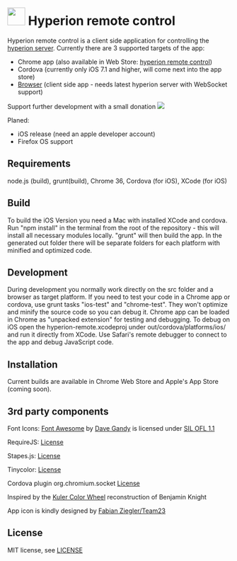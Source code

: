 <img src='https://raw.githubusercontent.com/Gamadril/hyperion-remote/master/src/res/icon_128.png' width='40px' height='40px' /> Hyperion remote control
=======================

Hyperion remote control is a client side application for controlling the [hyperion server](https://github.com/tvdzwan/hyperion/wiki).
Currently there are 3 supported targets of the app:
- Chrome app (also available in Web Store: [hyperion remote control](https://chrome.google.com/webstore/detail/hyperion-remote-control/ohlgoegainndhjejojilnchmkoghjbpd))
- Cordova (currently only iOS 7.1 and higher, will come next into the app store)
- [Browser](http://gamadril.github.io/hyperion-remote) (client side app - needs latest hyperion server with WebSocket support)

Support further development with a small donation <a href="https://www.paypal.com/cgi-bin/webscr?cmd=_s-xclick&amp;hosted_button_id=D9QEDJHALXVBU" target="_blank"><img src="https://www.paypal.com/en_US/i/btn/btn_donate_LG.gif"></a>

Planed:
- iOS release (need an apple developer account)
- Firefox OS support

Requirements
------------
node.js (build), grunt(build), Chrome 36, Cordova (for iOS), XCode (for iOS)

Build
------------
To build the iOS Version you need a Mac with installed XCode and cordova. 
Run "npm install" in the terminal from the root of the repository - this will install all necessary modules locally. "grunt" will then build the app.
In the generated out folder there will be separate folders for each platform with minified and optimized code. 

Development
------------
During development you normally work directly on the src folder and a browser as target platform.
If you need to test your code in a Chrome app or cordova, use grunt tasks "ios-test" and "chrome-test". They won't optimize and minify the source code so you can debug it.
Chrome app can be loaded in Chrome as "unpacked extension" for testing and debugging. To debug on iOS open the hyperion-remote.xcodeproj under out/cordova/platforms/ios/ and run it directly from XCode. Use Safari's remote debugger to connect to the app and debug JavaScript code.

Installation
------------
Current builds are available in Chrome Web Store and Apple's App Store (coming soon).


3rd party components
--------------------
Font Icons:
[Font Awesome](https://github.com/FortAwesome/Font-Awesome) by [Dave Gandy](http://fontawesome.io) is licensed under [SIL OFL 1.1](http://scripts.sil.org/OFL)

RequireJS:
[License](https://github.com/jrburke/requirejs/blob/master/LICENSE)

Stapes.js:
[License](https://github.com/hay/stapes/blob/master/LICENSE.txt)

Tinycolor:
[License](https://github.com/bgrins/TinyColor/blob/master/LICENSE)

Cordova plugin org.chromium.socket
[License](https://github.com/MobileChromeApps/mobile-chrome-apps/blob/master/LICENSE)

Inspired by the [Kuler Color Wheel](https://github.com/benknight/kuler-colorwheel-with-d3) reconstruction of Benjamin Knight 

App icon is kindly designed by [Fabian Ziegler/Team23](http://www.team23.de/)

License
-------
MIT license, see [LICENSE](./LICENSE)
